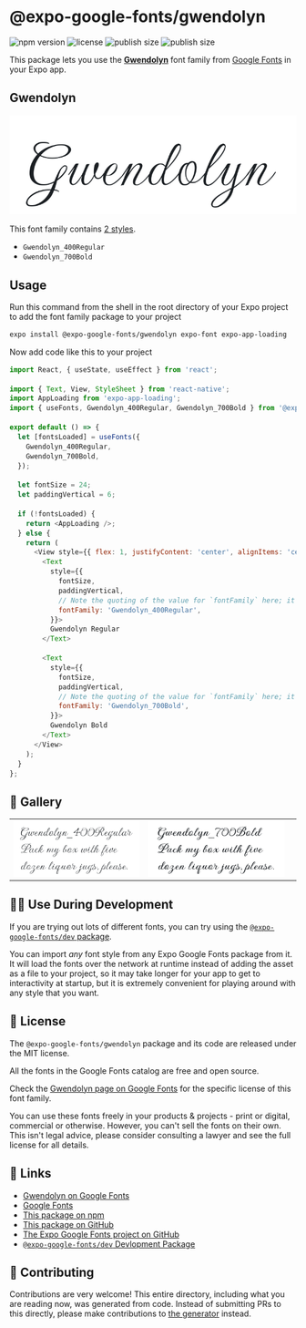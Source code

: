 # @expo-google-fonts/gwendolyn

![npm version](https://flat.badgen.net/npm/v/@expo-google-fonts/gwendolyn)
![license](https://flat.badgen.net/github/license/expo/google-fonts)
![publish size](https://flat.badgen.net/packagephobia/install/@expo-google-fonts/gwendolyn)
![publish size](https://flat.badgen.net/packagephobia/publish/@expo-google-fonts/gwendolyn)

This package lets you use the [**Gwendolyn**](https://fonts.google.com/specimen/Gwendolyn) font family from [Google Fonts](https://fonts.google.com/) in your Expo app.

## Gwendolyn

![Gwendolyn](./font-family.png)

This font family contains [2 styles](#-gallery).

- `Gwendolyn_400Regular`
- `Gwendolyn_700Bold`

## Usage

Run this command from the shell in the root directory of your Expo project to add the font family package to your project
```sh
expo install @expo-google-fonts/gwendolyn expo-font expo-app-loading
```

Now add code like this to your project
```js
import React, { useState, useEffect } from 'react';

import { Text, View, StyleSheet } from 'react-native';
import AppLoading from 'expo-app-loading';
import { useFonts, Gwendolyn_400Regular, Gwendolyn_700Bold } from '@expo-google-fonts/gwendolyn';

export default () => {
  let [fontsLoaded] = useFonts({
    Gwendolyn_400Regular,
    Gwendolyn_700Bold,
  });

  let fontSize = 24;
  let paddingVertical = 6;

  if (!fontsLoaded) {
    return <AppLoading />;
  } else {
    return (
      <View style={{ flex: 1, justifyContent: 'center', alignItems: 'center' }}>
        <Text
          style={{
            fontSize,
            paddingVertical,
            // Note the quoting of the value for `fontFamily` here; it expects a string!
            fontFamily: 'Gwendolyn_400Regular',
          }}>
          Gwendolyn Regular
        </Text>

        <Text
          style={{
            fontSize,
            paddingVertical,
            // Note the quoting of the value for `fontFamily` here; it expects a string!
            fontFamily: 'Gwendolyn_700Bold',
          }}>
          Gwendolyn Bold
        </Text>
      </View>
    );
  }
};

```

## 🔡 Gallery


||||
|-|-|-|
|![Gwendolyn_400Regular](./Gwendolyn_400Regular.ttf.png)|![Gwendolyn_700Bold](./Gwendolyn_700Bold.ttf.png)|||


## 👩‍💻 Use During Development

If you are trying out lots of different fonts, you can try using the [`@expo-google-fonts/dev` package](https://github.com/expo/google-fonts/tree/master/font-packages/dev#readme).

You can import *any* font style from any Expo Google Fonts package from it. It will load the fonts
over the network at runtime instead of adding the asset as a file to your project, so it may take longer
for your app to get to interactivity at startup, but it is extremely convenient
for playing around with any style that you want.

## 📖 License

The `@expo-google-fonts/gwendolyn` package and its code are released under the MIT license.

All the fonts in the Google Fonts catalog are free and open source.

Check the [Gwendolyn page on Google Fonts](https://fonts.google.com/specimen/Gwendolyn) for the specific license of this font family.

You can use these fonts freely in your products & projects - print or digital, commercial or otherwise. However, you can't sell the fonts on their own. This isn't legal advice, please consider consulting a lawyer and see the full license for all details.

## 🔗 Links

- [Gwendolyn on Google Fonts](https://fonts.google.com/specimen/Gwendolyn)
- [Google Fonts](https://fonts.google.com/)
- [This package on npm](https://www.npmjs.com/package/@expo-google-fonts/gwendolyn)
- [This package on GitHub](https://github.com/expo/google-fonts/tree/master/font-packages/gwendolyn)
- [The Expo Google Fonts project on GitHub](https://github.com/expo/google-fonts)
- [`@expo-google-fonts/dev` Devlopment Package](https://github.com/expo/google-fonts/tree/master/font-packages/dev)

## 🤝 Contributing

Contributions are very welcome! This entire directory, including what you are reading now, was generated from code. Instead of submitting PRs to this directly, please make contributions to [the generator](https://github.com/expo/google-fonts/tree/master/packages/generator) instead.
